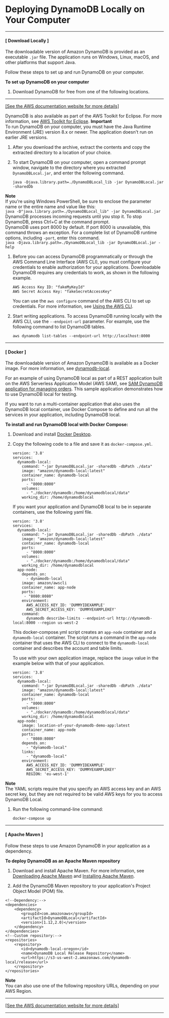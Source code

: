 # Deploying DynamoDB Locally on Your Computer<a name="DynamoDBLocal.DownloadingAndRunning"></a>

------
#### [ Download Locally ]

The downloadable version of Amazon DynamoDB is provided as an executable `.jar` file\. The application runs on Windows, Linux, macOS, and other platforms that support Java\.

Follow these steps to set up and run DynamoDB on your computer\.

**To set up DynamoDB on your computer**

1. Download DynamoDB for free from one of the following locations\.  
****    
[\[See the AWS documentation website for more details\]](http://docs.aws.amazon.com/amazondynamodb/latest/developerguide/DynamoDBLocal.DownloadingAndRunning.html)

   DynamoDB is also available as part of the AWS Toolkit for Eclipse\. For more information, see [AWS Toolkit for Eclipse](https://aws.amazon.com/eclipse/)\.
**Important**  
To run DynamoDB on your computer, you must have the Java Runtime Environment \(JRE\) version 8\.x or newer\. The application doesn't run on earlier JRE versions\.

1. After you download the archive, extract the contents and copy the extracted directory to a location of your choice\.

1. To start DynamoDB on your computer, open a command prompt window, navigate to the directory where you extracted `DynamoDBLocal.jar`, and enter the following command\.

   ```
   java -Djava.library.path=./DynamoDBLocal_lib -jar DynamoDBLocal.jar -sharedDb
   ```
**Note**  
 If you're using Windows PowerShell, be sure to enclose the parameter name or the entire name and value like this:   
`java -D"java.library.path=./DynamoDBLocal_lib" -jar DynamoDBLocal.jar`  
DynamoDB processes incoming requests until you stop it\. To stop DynamoDB, press Ctrl\+C at the command prompt\.  
DynamoDB uses port 8000 by default\. If port 8000 is unavailable, this command throws an exception\. For a complete list of DynamoDB runtime options, including `-port`, enter this command\.  
`java -Djava.library.path=./DynamoDBLocal_lib -jar DynamoDBLocal.jar -help`

1. Before you can access DynamoDB programmatically or through the AWS Command Line Interface \(AWS CLI\), you must configure your credentials to enable authorization for your applications\. Downloadable DynamoDB requires any credentials to work, as shown in the following example\. 

   ```
   AWS Access Key ID: "fakeMyKeyId"
   AWS Secret Access Key: "fakeSecretAccessKey"
   ```

    You can use the `aws configure` command of the AWS CLI to set up credentials\. For more information, see [Using the AWS CLI](Tools.CLI.md)\. 

1. Start writing applications\. To access DynamoDB running locally with the AWS CLI, use the `--endpoint-url` parameter\. For example, use the following command to list DynamoDB tables\.

   ```
   aws dynamodb list-tables --endpoint-url http://localhost:8000
   ```

------
#### [ Docker ]

The downloadable version of Amazon DynamoDB is available as a Docker image\. For more information, see [dynamodb\-local](https://hub.docker.com/r/amazon/dynamodb-local)\.

 For an example of using DynamoDB local as part of a REST application built on the AWS Serverless Application Model \(AWS SAM\), see [SAM DynamoDB application for managing orders](https://github.com/aws-samples/aws-sam-java-rest)\. This sample application demonstrates how to use DynamoDB local for testing\. 

If you want to run a multi\-container application that also uses the DynamoDB local container, use Docker Compose to define and run all the services in your application, including DynamoDB local\.

**To install and run DynamoDB local with Docker Compose:**

1. Download and install [Docker Desktop](https://www.docker.com/products/docker-desktop)\.

1. Copy the following code to a file and save it as `docker-compose.yml`\.

   ```
   version: '3.8'
   services:
     dynamodb-local:
       command: "-jar DynamoDBLocal.jar -sharedDb -dbPath ./data"
       image: "amazon/dynamodb-local:latest"
       container_name: dynamodb-local
       ports:
         - "8000:8000"
       volumes:
         - "./docker/dynamodb:/home/dynamodblocal/data"
       working_dir: /home/dynamodblocal
   ```

   If you want your application and DynamoDB local to be in separate containers, use the following yaml file\.

   ```
   version: '3.8'
   services:
     dynamodb-local:
       command: "-jar DynamoDBLocal.jar -sharedDb -dbPath ./data"
       image: "amazon/dynamodb-local:latest"
       container_name: dynamodb-local
       ports:
         - "8000:8000"
       volumes:
         - "./docker/dynamodb:/home/dynamodblocal/data"
       working_dir: /home/dynamodblocal
     app-node:
       depends_on:
         - dynamodb-local
       image: amazon/awscli
       container_name: app-node
       ports:
        - "8080:8080"
       environment:
         AWS_ACCESS_KEY_ID: 'DUMMYIDEXAMPLE'
         AWS_SECRET_ACCESS_KEY: 'DUMMYEXAMPLEKEY'
       command:
         dynamodb describe-limits --endpoint-url http://dynamodb-local:8000 --region us-west-2
   ```

   This docker\-compose\.yml script creates an `app-node` container and a `dynamodb-local` container\. The script runs a command in the `app-node` container that uses the AWS CLI to connect to the `dynamodb-local` container and describes the account and table limits\.

   To use with your own application image, replace the `image` value in the example below with that of your application\.

   ```
   version: '3.8'
   services:
     dynamodb-local:
       command: "-jar DynamoDBLocal.jar -sharedDb -dbPath ./data"
       image: "amazon/dynamodb-local:latest"
       container_name: dynamodb-local
       ports:
         - "8000:8000"
       volumes:
         - "./docker/dynamodb:/home/dynamodblocal/data"
       working_dir: /home/dynamodblocal
     app-node:
       image: location-of-your-dynamodb-demo-app:latest
       container_name: app-node
       ports:
         - "8080:8080"
       depends_on:
         - "dynamodb-local"
       links:
         - "dynamodb-local"
       environment:
         AWS_ACCESS_KEY_ID: 'DUMMYIDEXAMPLE'
         AWS_SECRET_ACCESS_KEY: 'DUMMYEXAMPLEKEY'
         REGION: 'eu-west-1'
   ```
**Note**  
The YAML scripts require that you specify an AWS access key and an AWS secret key, but they are not required to be valid AWS keys for you to access DynamoDB Local\.

1. Run the following command\-line command:

   ```
   docker-compose up
   ```

------
#### [ Apache Maven ]

Follow these steps to use Amazon DynamoDB in your application as a dependency\.

**To deploy DynamoDB as an Apache Maven repository**

1.  Download and install Apache Maven\. For more information, see [Downloading Apache Maven](https://maven.apache.org/download.cgi) and [Installing Apache Maven](https://maven.apache.org/install.html)\.

1.  Add the DynamoDB Maven repository to your application's Project Object Model \(POM\) file\.

   ```
   <!--Dependency:-->
   <dependencies>
       <dependency>
          <groupId>com.amazonaws</groupId>
          <artifactId>DynamoDBLocal</artifactId>
          <version>[1.12,2.0)</version>
       </dependency>
   </dependencies>
   <!--Custom repository:-->
   <repositories>
       <repository>
          <id>dynamodb-local-oregon</id>
          <name>DynamoDB Local Release Repository</name>
          <url>https://s3-us-west-2.amazonaws.com/dynamodb-local/release</url>
       </repository>
   </repositories>
   ```
**Note**  
You can also use one of the following repository URLs, depending on your AWS Region\.    
****    
[\[See the AWS documentation website for more details\]](http://docs.aws.amazon.com/amazondynamodb/latest/developerguide/DynamoDBLocal.DownloadingAndRunning.html)

------
